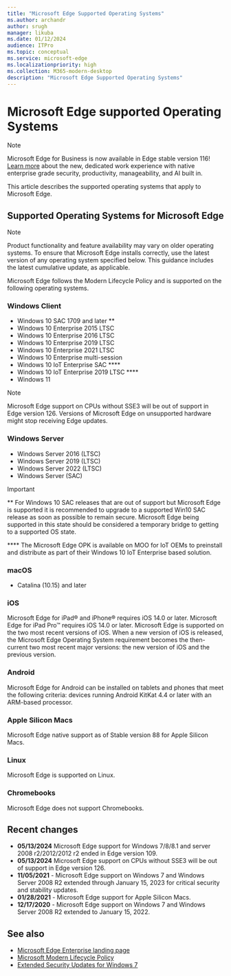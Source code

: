 ```yaml
---
title: "Microsoft Edge Supported Operating Systems"
ms.author: archandr
author: srugh
manager: likuba
ms.date: 01/12/2024
audience: ITPro
ms.topic: conceptual
ms.service: microsoft-edge
ms.localizationpriority: high
ms.collection: M365-modern-desktop
description: "Microsoft Edge Supported Operating Systems"
---
```


# Microsoft Edge supported Operating Systems

> [!NOTE]
> Microsoft Edge for Business is now available in Edge stable version 116! [Learn more](https://techcommunity.microsoft.com/t5/microsoft-edge-insider/microsoft-edge-for-business-faq/ba-p/3891837) about the new, dedicated work experience with native enterprise grade security, productivity, manageability, and AI built in.

This article describes the supported operating systems that apply to Microsoft Edge.

## Supported Operating Systems for Microsoft Edge

> [!NOTE]
> Product functionality and feature availability may vary on older operating systems. To ensure that Microsoft Edge installs correctly, use the latest version of any operating system specified below. This guidance includes the latest cumulative update, as applicable.

Microsoft Edge follows the Modern Lifecycle Policy and is supported on the following operating systems.

### Windows Client

- Windows 10 SAC 1709 and later **
- Windows 10 Enterprise 2015 LTSC
- Windows 10 Enterprise 2016 LTSC
- Windows 10 Enterprise 2019 LTSC
- Windows 10 Enterprise 2021 LTSC
- Windows 10 Enterprise multi-session
- Windows 10 IoT Enterprise SAC ****
- Windows 10 IoT Enterprise 2019 LTSC ****
- Windows 11

> [!NOTE]
> Microsoft Edge support on CPUs without SSE3 will be out of support in Edge version 126. Versions of Microsoft Edge on unsupported hardware might stop receiving Edge updates.

### Windows Server

- Windows Server 2016 (LTSC)
- Windows Server 2019 (LTSC)
- Windows Server 2022 (LTSC)
- Windows Server (SAC)

> [!IMPORTANT]
> ** For Windows 10 SAC releases that are out of support but Microsoft Edge is supported it is recommended to upgrade to a supported Win10 SAC release as soon as possible to remain secure. Microsoft Edge being supported in this state should be considered a temporary bridge to getting to a supported OS state.
>
> **** The Microsoft Edge OPK is available on MOO for IoT OEMs to preinstall and distribute as part of their Windows 10 IoT Enterprise based solution.

### macOS

- Catalina (10.15) and later

### iOS

Microsoft Edge for iPad&reg; and iPhone&reg; requires iOS 14.0 or later. Microsoft Edge for iPad Pro&trade; requires iOS 14.0 or later. Microsoft Edge is supported on the two most recent versions of iOS. When a new version of iOS is released, the Microsoft Edge Operating System requirement becomes the then-current two most recent major versions: the new version of iOS and the previous version.

### Android

Microsoft Edge for Android can be installed on tablets and phones that meet the following criteria: devices running Android KitKat 4.4 or later with an ARM-based processor.

### Apple Silicon Macs

Microsoft Edge native support as of Stable version 88 for Apple Silicon Macs.

### Linux

Microsoft Edge is supported on Linux.

### Chromebooks

Microsoft Edge does not support Chromebooks.

## Recent changes

- **05/13/2024** Microsoft Edge support for Windows 7/8/8.1 and server 2008 r2/2012/2012 r2 ended in Edge version 109.
- **05/13/2024** Microsoft Edge support on CPUs without SSE3 will be out of support in Edge version 126.
- **11/05/2021** - Microsoft Edge support on Windows 7 and Windows Server 2008 R2 extended through January 15, 2023 for critical security and stability updates.
- **01/28/2021** - Microsoft Edge support for Apple Silicon Macs.
- **12/17/2020** - Microsoft Edge support on Windows 7 and Windows Server 2008 R2 extended to January 15, 2022.

## See also

- [Microsoft Edge Enterprise landing page](https://aka.ms/EdgeEnterprise)
- [Microsoft Modern Lifecycle Policy](https://support.microsoft.com/help/30881/modern-lifecycle-policy)
- [Extended Security Updates for Windows 7](https://support.microsoft.com/help/4527878/faq-about-extended-security-updates-for-windows-7)

